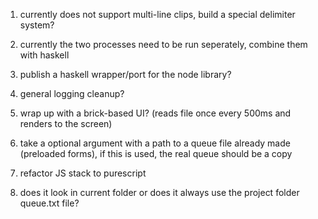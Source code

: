 1. currently does not support multi-line clips, build a special delimiter system?

2. currently the two processes need to be run seperately, combine them with haskell

3. publish a haskell wrapper/port for the node library?

4. general logging cleanup?

5. wrap up with a brick-based UI? (reads file once every 500ms and renders to the screen)

6. take a optional argument with a path to a queue file already made (preloaded forms), if this is used, the real queue should be a copy

7. refactor JS stack to purescript

8. does it look in current folder or does it always use the project folder queue.txt file?
